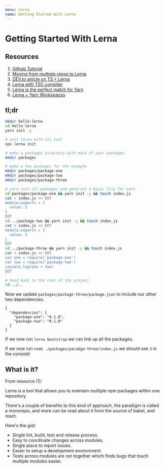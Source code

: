 ```yaml
---
menu: Lerna
name: Getting Started With Lerna
---
```


# Getting Started With Lerna

## Resources

1. [Github Tutorial](https://github.com/reggi/lerna-tutorial)
2. [Moving from multiple repos to Lerna](https://hackernoon.com/moving-from-multiple-repositories-to-a-lerna-js-mono-repo-d0fff3538c7e)
3. [DEV.to article on TS + Lerna](https://dev.to/shnydercom/monorepos-lerna-typescript-cra-and-storybook-combined-4hli)
4. [Lerna with TSC compiler](https://medium.com/@NiGhTTraX/how-to-set-up-a-typescript-monorepo-with-lerna-c6acda7d4559)
5. [Lerna is the perfect match for Yarn](https://doppelmutzi.github.io/monorepo-lerna-yarn-workspaces/)
6. [Lerna + Yarn Workspaces](https://medium.com/@jsilvax/a-workflow-guide-for-lerna-with-yarn-workspaces-60f97481149d)

## tl;dr

```bash
mkdir hello-lerna
cd hello-lerna
yarn init -y

# init lerna with cli tool
npx lerna init

# make a packages directory with each of your packages
mkdir packages

# make a few packages for the example
mkdir packages/package-one
mkdir packages/package-two
mkdir packages/package-three

# yarn init all packages and generate a basic file for each
cd packages/package-one && yarn init -y && touch index.js
cat > index.js << EOT
module.exports = {
  value: 1
}
EOT
cd ../package-two && yarn init -y && touch index.js
cat > index.js << EOT
module.exports = {
  value: 2
}
EOT
cd ../package-three && yarn init -y && touch index.js
cat > index.js << EOT
var one = require('package-one')
var two = require('package-two')
console.log(one + two)
EOT

# head back to the root of the project
cd ../..
```

Now we update `packages/package-three/package.json` to include our other two dependencies:

```
{
  "dependencies": {
    "package-one": "0.1.0",
    "package-two": "0.1.0"
  }
}
```

If we now run `lerna bootstrap` we can link up all the packages.

If we now run `node ./packages/pacakge-three/index.js` we should see `3` in the console!

## What is it?

From resource (1):

Lerna is a tool that allows you to maintain multiple npm packages within one repository.

There's a couple of benefits to this kind of approach, the paradigm is called a monorepo, and more can be read about it from the source of babel, and react.

Here's the gist:

- Single lint, build, test and release process.
- Easy to coordinate changes across modules.
- Single place to report issues.
- Easier to setup a development environment.
- Tests across modules are ran together which finds bugs that touch multiple modules easier.
